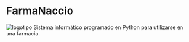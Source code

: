 # FarmaNaccio
![logotipo](https://github.com/user-attachments/assets/298ba903-7111-4a4d-a174-85c39703467f)
Sistema informático programado en Python para utilizarse en una farmacia.
